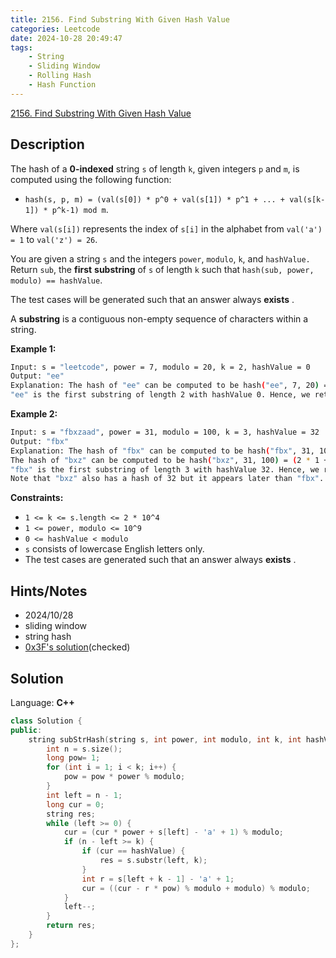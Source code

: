 ```yaml
---
title: 2156. Find Substring With Given Hash Value
categories: Leetcode
date: 2024-10-28 20:49:47
tags:
    - String
    - Sliding Window
    - Rolling Hash
    - Hash Function
---
```


[2156. Find Substring With Given Hash Value](https://leetcode.com/problems/find-substring-with-given-hash-value/description/)

## Description

The hash of a **0-indexed**  string `s` of length `k`, given integers `p` and `m`, is computed using the following function:

- `hash(s, p, m) = (val(s[0]) * p^0 + val(s[1]) * p^1 + ... + val(s[k-1]) * p^k-1) mod m`.

Where `val(s[i])` represents the index of `s[i]` in the alphabet from `val('a') = 1` to `val('z') = 26`.

You are given a string `s` and the integers `power`, `modulo`, `k`, and `hashValue.` Return `sub`, the **first**  **substring**  of `s` of length `k` such that `hash(sub, power, modulo) == hashValue`.

The test cases will be generated such that an answer always **exists** .

A <b>substring</b> is a contiguous non-empty sequence of characters within a string.

**Example 1:**

```bash
Input: s = "leetcode", power = 7, modulo = 20, k = 2, hashValue = 0
Output: "ee"
Explanation: The hash of "ee" can be computed to be hash("ee", 7, 20) = (5 * 1 + 5 * 7) mod 20 = 40 mod 20 = 0.
"ee" is the first substring of length 2 with hashValue 0. Hence, we return "ee".
```

**Example 2:**

```bash
Input: s = "fbxzaad", power = 31, modulo = 100, k = 3, hashValue = 32
Output: "fbx"
Explanation: The hash of "fbx" can be computed to be hash("fbx", 31, 100) = (6 * 1 + 2 * 31 + 24 * 31^2) mod 100 = 23132 mod 100 = 32.
The hash of "bxz" can be computed to be hash("bxz", 31, 100) = (2 * 1 + 24 * 31 + 26 * 31^2) mod 100 = 25732 mod 100 = 32.
"fbx" is the first substring of length 3 with hashValue 32. Hence, we return "fbx".
Note that "bxz" also has a hash of 32 but it appears later than "fbx".
```

**Constraints:**

- `1 <= k <= s.length <= 2 * 10^4`
- `1 <= power, modulo <= 10^9`
- `0 <= hashValue < modulo`
- `s` consists of lowercase English letters only.
- The test cases are generated such that an answer always **exists** .

## Hints/Notes

- 2024/10/28
- sliding window
- string hash
- [0x3F's solution](https://leetcode.cn/problems/find-substring-with-given-hash-value/solutions/1239542/dao-xu-hua-dong-chuang-kou-o1-kong-jian-xpgkp/)(checked)

## Solution

Language: **C++**

```C++
class Solution {
public:
    string subStrHash(string s, int power, int modulo, int k, int hashValue) {
        int n = s.size();
        long pow= 1;
        for (int i = 1; i < k; i++) {
            pow = pow * power % modulo;
        }
        int left = n - 1;
        long cur = 0;
        string res;
        while (left >= 0) {
            cur = (cur * power + s[left] - 'a' + 1) % modulo;
            if (n - left >= k) {
                if (cur == hashValue) {
                    res = s.substr(left, k);
                }
                int r = s[left + k - 1] - 'a' + 1;
                cur = ((cur - r * pow) % modulo + modulo) % modulo;
            }
            left--;
        }
        return res;
    }
};
```
